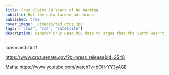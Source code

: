 ```yaml
---
title: Cruz claims 18 Years of No Warming
subtitle: But the data turned out wrong
published: true
cover_image: ./images/ted_cruz.jpg
tags: ["cruz", "rss", "satellite"]
description: Senator Cruz used RSS data to argue that the Earth wasn't warming. There was a problem, however...
---
```

lorem and stuff

https://www.cruz.senate.gov/?p=press_release&id=2548


Mafia: https://www.youtube.com/watch?v=bOHrYY3yAGE
